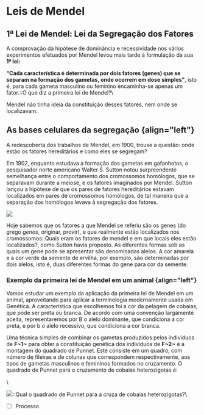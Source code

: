 Leis de Mendel
==============

1ª Lei de Mendel: Lei da Segregação dos Fatores
-----------------------------------------------

A comprovação da hipótese de dominância e recessividade nos vários
experimentos efetuados por Mendel levou mais tarde à formulação da sua
**1ª lei:**

**“Cada característica é determinada por dois fatores (genes) que
se separam na formação dos gametas, onde ocorrem em dose simples”**,
isto é, para cada gameta masculino ou feminino encaminha-se apenas um
fator.::O que diz a primeira lei de Mendel?\

Mendel não tinha ideia da constituição desses fatores, nem onde se
localizavam.

As bases celulares da segregação {align="left"}
--------------------------------

A redescoberta dos trabalhos de Mendel, em 1900, trouxe a questão: onde
estão os fatores hereditários e como eles se segregam?

Em 1902, enquanto estudava a formação dos gametas em gafanhotos, o
pesquisador norte americano Walter S. Sutton notou surpreendente
semelhança entre o comportamento dos cromossomos homólogos, que se
separavam durante a meiose, e os fatores imaginados por Mendel. Sutton
lançou a hipótese de que os pares de fatores hereditários estavam
localizados em pares de cromossomos homólogos, de tal maneira que a
separação dos homólogos levava à segregação dos fatores.

![](https://www.sobiologia.com.br/figuras/Genetica/locus.gif)

Hoje sabemos que os fatores a que Mendel se referiu são os genes
(do grego *genos*, originar, provir), e que realmente estão localizados
nos cromossomos::Quais eram os fatores de mendel e em que locais eles
estão localizados?, como Sutton havia proposto. As diferentes formas
sob as quais um gene pode se apresentar são denominadas alelos. A cor
amarela e a cor verde da semente de ervilha, por exemplo, são
determinadas por dois alelos, isto é, duas diferentes formas do gene
para cor da semente.

### Exemplo da primeira lei de Mendel em um animal {align="left"}

Vamos estudar um exemplo da aplicação da primeira lei de Mendel em um
animal, aproveitando para aplicar a terminologia modernamente usada em
Genética. A característica que escolhemos foi a cor da pelagem de
cobaias, que pode ser preta ou branca. De acordo com uma convenção
largamente aceita, representaremos por B o alelo dominante, que
condiciona a cor preta, e por b o alelo recessivo, que condiciona a cor
branca.

Uma técnica simples de combinar os gametas produzidos pelos indivíduos
de **F~1~** para obter a constituição genética dos indivíduos de
**F~2~** é a montagem do quadrado de Punnet. Este consiste em um quadro,
com número de fileiras e de colunas que correspondem respectivamente,
aos tipos de gametas masculinos e femininos formados no cruzamento. O
quadrado de Punnet para o cruzamento de cobaias heterozigotas é:

\

![](paste-d9b635e54fd1cccff96e6349925e4fef15fba675.jpg)::Qual o
quadrado de Punnet para a cruza de cobaias heterozigotas?\
- [ ] Processo 

